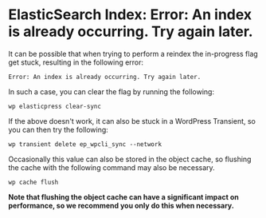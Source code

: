 #  ElasticSearch Index: Error: An index is already occurring. Try again later. 

It can be possible that when trying to perform a reindex the in-progress flag get stuck, resulting in the following error:
```
Error: An index is already occurring. Try again later.
```
In such a case, you can clear the flag by running the following:
```
wp elasticpress clear-sync 
```
If the above doesn't work, it can also be stuck in a WordPress Transient, so you can then try the following:
```
wp transient delete ep_wpcli_sync --network
```
Occasionally this value can also be stored in the object cache, so flushing the cache with the following command may also be necessary.
```
wp cache flush
```

**Note that flushing the object cache can have a significant impact on 
performance, so we recommend you only do this when necessary.** 
